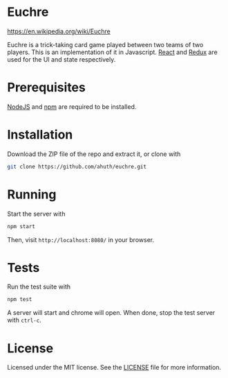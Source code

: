 Euchre
============
https://en.wikipedia.org/wiki/Euchre

Euchre is a trick-taking card game played between two teams of two players. This is an implementation of it in Javascript. [React](https://facebook.github.io/react/) and [Redux](http://redux.js.org/docs/basics/UsageWithReact.html) are used for the UI and state respectively.

Prerequisites
============
[NodeJS](https://nodejs.org/en/) and [npm](https://www.npmjs.com/) are required to be installed.

Installation
============
Download the ZIP file of the repo and extract it, or clone with

```bash
git clone https://github.com/ahuth/euchre.git
```

Running
============
Start the server with

```bash
npm start
```

Then, visit `http://localhost:8080/` in your browser.

Tests
============
Run the test suite with

```bash
npm test
```

A server will start and chrome will open. When done, stop the test server with `ctrl-c`.

License
============
Licensed under the MIT license. See the [LICENSE](LICENSE) file for more information.
